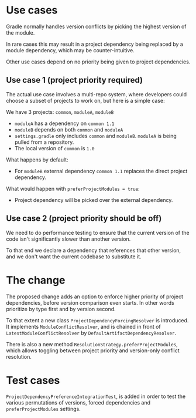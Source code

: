 # Use cases

Gradle normally handles version conflicts by picking the highest version of the module.

In rare cases this may result in a project dependency being replaced by a module dependency, which
may be counter-intuitive.

Other use cases depend on no priority being given to project dependencies.

## Use case 1 (project priority required)

The actual use case involves a multi-repo system, where developers could choose a subset
of projects to work on, but here is a simple case:

We have 3 projects: `common`, `moduleA`, `moduleB`

* `moduleA` has a dependency on `common 1.1`
* `moduleB` depends on both `common` and `moduleA`
* `settings.gradle` only includes `common` and `moduleB`. `moduleA` is being pulled from a repository.
* The local version of `common` is `1.0`

What happens by default:
* For `moduleB` external dependency `common 1.1` replaces the direct project dependency.

What would happen with `preferProjectModules = true`:
* Project dependency will be picked over the external dependency.

## Use case 2 (project priority should be off)

We need to do performance testing to ensure that the current version of the code
isn't significantly slower than another version.

To that end we declare a dependency that references that other version, and we don't
want the current codebase to substitute it.

# The change

The proposed change adds an option to enforce higher priority of project dependencies, before version comparison even starts.
In other words prioritize by type first and by version second.

To that extent a new class `ProjectDependencyForcingResolver` is introduced. It implements `ModuleConflictResolver`,
and is chained in front of `LatestModuleConflictResolver` by `DefaultArtifactDependencyResolver`.

There is also a new method `ResolutionStrategy.preferProjectModules`, which allows toggling between project priority and version-only
conflict resolution.

# Test cases

`ProjectDependencyPreferenceIntegrationTest`, is added in order to test the various permutations of
versions, forced dependencies and `preferProjectModules` settings.
